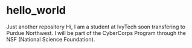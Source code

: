 # hello_world
Just another repository
Hi, I am a student at IvyTech soon transfering to Purdue
Northwest. I will be part of the CyberCorps Program through
the NSF (National Science Foundation). 

